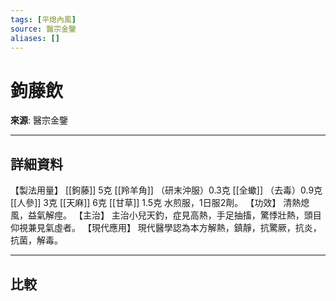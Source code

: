 ```yaml
---
tags: [平熄內風]
source: 醫宗金鑒
aliases: []
---
```


# 鉤藤飲

**來源**: 醫宗金鑒  

---

## 詳細資料
【製法用量】 [[鉤藤]] 5克 [[羚羊角]] （研末沖服）0.3克 [[全蠍]] （去毒）0.9克 [[人參]] 3克 [[天麻]] 6克 [[甘草]] 1.5克
水煎服，1日服2劑。
【功效】
清熱熄風，益氣解痙。
【主治】
主治小兒天釣，症見高熱，手足抽搐，驚悸壯熱，頭目仰視兼見氣虛者。
【現代應用】
現代醫學認為本方解熱，鎮靜，抗驚厥，抗炎，抗菌，解毒。

---

## 比較

